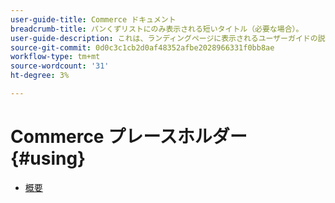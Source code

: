 ```yaml
---
user-guide-title: Commerce ドキュメント
breadcrumb-title: パンくずリストにのみ表示される短いタイトル（必要な場合）。
user-guide-description: これは、ランディングページに表示されるユーザーガイドの説明です。
source-git-commit: 0d0c3c1cb2d0af48352afbe2028966331f0bb8ae
workflow-type: tm+mt
source-wordcount: '31'
ht-degree: 3%

---
```



# Commerce プレースホルダー {#using}

+ [概要](overview.md)
